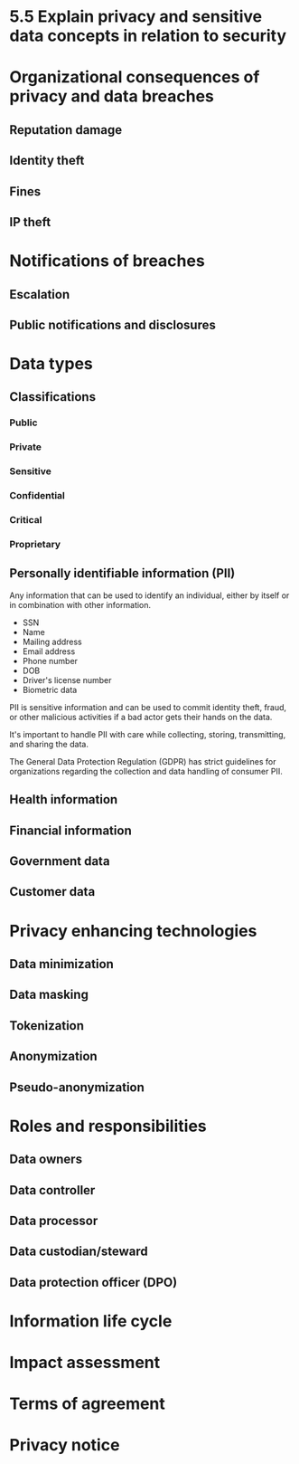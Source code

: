 # 5.5 Explain privacy and sensitive data concepts in relation to security

# Organizational consequences of privacy and data breaches

## Reputation damage

## Identity theft

## Fines

## IP theft

# Notifications of breaches

## Escalation

## Public notifications and disclosures

# Data types

## Classifications

### Public

### Private

### Sensitive

### Confidential

### Critical

### Proprietary

## Personally identifiable information (PII)

Any information that can be used to identify an individual, either by itself or in combination with other information.

- SSN
- Name
- Mailing address
- Email address
- Phone number
- DOB
- Driver's license number
- Biometric data

PII is sensitive information and can be used to commit identity theft, fraud, or other malicious activities if a bad actor gets their hands on the data.

It's important to handle PII with care while collecting, storing, transmitting, and sharing the data.

The General Data Protection Regulation (GDPR) has strict guidelines for organizations regarding the collection and data handling of consumer PII. 

## Health information

## Financial information

## Government data

## Customer data

# Privacy enhancing technologies

## Data minimization

## Data masking

## Tokenization

## Anonymization

## Pseudo-anonymization

# Roles and responsibilities

## Data owners

## Data controller

## Data processor

## Data custodian/steward

## Data protection officer (DPO)

# Information life cycle

# Impact assessment

# Terms of agreement

# Privacy notice